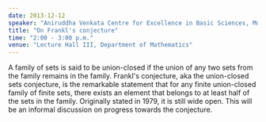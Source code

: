 ```yaml
---
date: 2013-12-12
speaker: "Aniruddha Venkata Centre for Excellence in Basic Sciences, Mumbai"
title: "On Frankl's conjecture"
time: "2:00 - 3:00 p.m." 
venue: "Lecture Hall III, Department of Mathematics"
---
```

A family of sets is said to be union-closed if the union of any two sets from the family remains in the family. Frankl's conjecture, aka the union-closed sets conjecture, is the remarkable statement that for any finite union-closed family of finite sets, there exists an element that belongs to at least half of the sets in the family. Originally stated in 1979, it is still wide open. This will be an informal discussion on progress towards the conjecture.
